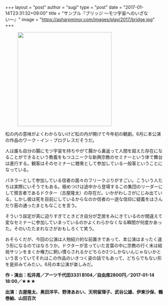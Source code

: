 +++
layout = "post"
author = "sugi"
type = "post"
date = "2017-01-14T23:31:32+09:00"
title = "サンプル『ブリッジ 〜モツ宇宙へのいざない〜』"
image = "https://asharpminor.com/images/play/2017/bridge.jpg"
+++
<figure class="alignleft"><img src="/images/play/2017/bridge.jpg" alt="" style="width: 300px !important;"></figure>

松の内の意味がよくわからないけど松の内が開けて今年初の観劇。6月に本公演の作品のワーク・イン・プログレスだそうだ。

人は誰も自分の腸にモツ宇宙を持ちやがて腸から裏返って人間を超えた存在になることができるという教義をもつユニークな新興宗教のセミナーという体で舞台は進行する。観客はそのセミナーに聴衆として参加している一般客ということになっている。

パネラーとして参加している信者の面々のフリークぶりがすごい。こういう人たちは実際にいそうでもある。極めつけは途中から登場するこの集団のリーダーにして預言者であるドクター（古屋隆太）の存在だ。いかがわしさがにじみ出ている。しかし彼は死を目前にしているからなのか信者の一途な信仰に疑義をはさんだり筋の通ったまともなことを言う。

そういう設定が真に迫りすぎてときどき自分が芝居をみにきているのか間違えて変なセミナーに参加していまっているのかよくわらかなくなる瞬間が何度かあった。そのいたたまれなさがおもしろくて笑う。

おそらくだが、今回の公演は人物紹介的な前置きであって、本公演はまったく違う形になるのではなろうか。ドクターが言っていた言葉の中に宗教の行く末は結局サリンをまくか権力に飼い慣らされるかどちらか2つしかないんじゃないかという言っていてそれはこの作品のいきつく姿の話でもあって、どちらでもない形を是非みてみたい。6月の本公演が楽しみだ。

**作・演出：松井周／アーツ千代田3331 B104／自由席2800円／2017-01-14 18:00／★★★**

**出演：古屋隆太、奥田洋平、野津あおい、天明留理子、武谷公雄、伊東沙保、鶴巻紬、山田百次**
